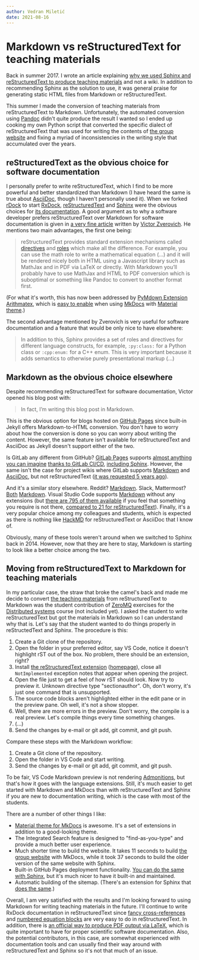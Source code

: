```yaml
---
author: Vedran Miletić
date: 2021-08-16
---
```


# Markdown vs reStructuredText for teaching materials

Back in summer 2017. I wrote an article explaining [why we used Sphinx and reStructuredText to produce teaching materials](2017-07-29-why-we-use-restructuredtext-and-sphinx-static-site-generator-for-maintaining-teaching-materials.md) and not a wiki. In addition to recommending Sphinx as the solution to use, it was general praise for generating static HTML files from Markdown or reStructuredText.

This summer I made the conversion of teaching materials from reStructuredText to Markdown. Unfortunately, the automated conversion using [Pandoc](https://pandoc.org/) didn't quite produce the result I wanted so I ended up cooking my own Python script that converted the specific dialect of reStructuredText that was used for writing the contents of [the group website](../../index.md) and fixing a myriad of inconsistencies in the writing style that accumulated over the years.

## reStructuredText as the obvious choice for software documentation

I personally prefer to write reStructuredText, which I find to be more powerful and better standardized than Markdown (I have heard the same is true about [AsciiDoc](https://asciidoc.org/), though I haven't personally used it). When we forked [rDock](https://www.rdock.org/) to start [RxDock](https://www.rxdock.org/), [reStructuredText](https://docutils.sourceforge.io/rst.html) and [Sphinx](https://www.sphinx-doc.org/) were the obvious choices for [its documentation](https://www.rxdock.org/documentation/devel/html/). A good argument as to why a software developer prefers reStructuredText over Markdown for software documentation is given in [a very fine article](https://www.zverovich.net/2016/06/16/rst-vs-markdown.html) written by [Victor Zverovich](https://twitter.com/vzverovich). He mentions two main advantages, the first one being:

> reStructuredText provides standard extension mechanisms called [directives](https://docutils.sourceforge.io/docs/ref/rst/directives.html) and [roles](https://docutils.sourceforge.io/docs/ref/rst/roles.html) which make all the difference. For example, you can use the math role to write a mathematical equation (...) and it will be rendered nicely both in HTML using a Javascript library such as MathJax and in PDF via LaTeX or directly. With Markdown you’ll probably have to use MathJax and HTML to PDF conversion which is suboptimal or something like Pandoc to convert to another format first.

(For what it's worth, this has now been addressed by [PyMdown Extension](https://facelessuser.github.io/pymdown-extensions/) [Arithmatex](https://facelessuser.github.io/pymdown-extensions/extensions/arithmatex/), which is [easy to enable](https://squidfunk.github.io/mkdocs-material/reference/mathjax/) when using [MkDocs](https://www.mkdocs.org/) with [Material theme](https://squidfunk.github.io/mkdocs-material/).)

The second advantage mentioned by Zverovich is very useful for software documentation and a feature that would be only nice to have elsewhere:

> In addition to this, Sphinx provides a set of roles and directives for different language constructs, for example, `:py:class:` for a Python class or `:cpp:enum:` for a C++ enum. This is very important because it adds semantics to otherwise purely presentational markup (...)

## Markdown as the obvious choice elsewhere

Despite recommending reStructuredText for software documentation, Victor opened his blog post with:

> In fact, I’m writing this blog post in Markdown.

This is the obvious option for blogs hosted on [GitHub Pages](https://pages.github.com/) since built-in Jekyll offers Markdown-to-HTML conversion. You don't have to worry about how the conversion is done so you can worry about writing the content. However, the same feature isn't available for reStructuredText and AsciiDoc as Jekyll doesn't support either of the two.

Is GitLab any different from GitHub? [GitLab Pages](https://docs.gitlab.com/ee/user/project/pages/) supports [almost anything you can imagine](https://gitlab.com/pages) [thanks to GitLab CI/CD](https://docs.gitlab.com/ee/user/project/pages/getting_started/pages_ci_cd_template.html), [including Sphinx](https://gitlab.com/pages/sphinx). However, the same isn't the case for project wikis where GitLab supports [Markdown](https://docs.gitlab.com/ee/user/markdown.html) and [AsciiDoc](https://docs.gitlab.com/ee/user/asciidoc.html), but not reStructuredText ([it was requested 5 years ago](https://gitlab.com/gitlab-org/gitlab/-/issues/15001)).

And it's a similar story elsewhere. Reddit? [Markdown](https://www.markdownguide.org/tools/reddit/). Slack, Mattermost? [Both](https://www.markdownguide.org/tools/slack/) [Markdown](https://www.markdownguide.org/tools/mattermost/). Visual Studio Code supports [Markdown](https://code.visualstudio.com/Docs/languages/markdown) without any extensions (but [there are 795 of them available](https://marketplace.visualstudio.com/search?term=markdown&target=VSCode&category=All%20categories&sortBy=Relevance) if you feel that something you require is not there, [compared to 21 for reStructuredText](https://marketplace.visualstudio.com/search?term=restructuredtext&target=VSCode&category=All%20categories&sortBy=Relevance)). Finally, it's a very popular choice among my colleagues and students, which is expected as there is nothing like [HackMD](https://hackmd.io/) for reStructuredText or AsciiDoc that I know of.

Obviously, many of these tools weren't around when we switched to Sphinx back in 2014. However, now that they are here to stay, Markdown is starting to look like a better choice among the two.

## Moving from reStructuredText to Markdown for teaching materials

In my particular case, the straw that broke the camel's back and made me decide to convert [the teaching materials](../../hr/nastava/index.md) from reStructuredText to Markdown was the student contribution of [ZeroMQ](https://zeromq.org/) exercises for the [Distributed systems](../../hr/nastava/kolegiji/DS.md) course (not included yet). I asked the student to write reStructuredText but got the materials in Markdown so I can understand why that is. Let's say that the student wanted to do things properly in reStructedText and Sphinx. The procedure is this:

1. Create a Git clone of the repository.
1. Open the folder in your preferred editor, say VS Code, notice it doesn't highlight rST out of the box. No problem, there should be an extension, right?
1. Install [the reStructuredText extension](https://marketplace.visualstudio.com/items?itemName=lextudio.restructuredtext) ([homepage](https://www.restructuredtext.net/)), close all `NotImplemented` exception notes that appear when opening the project.
1. Open the file just to get a feel of how rST should look. Now try to preview it. Unknown directive type "sectionauthor". Oh, don't worry, it's just one command that is unsupported.
1. The source code blocks aren't highlighted either in the edit pane or in the preview pane. Oh well, it's not a show stopper.
1. Well, there are more errors in the preview. Don't worry, the compile is a real preview. Let's compile things every time something changes.
1. (...)
1. Send the changes by e-mail or git add, git commit, and git push.

Compare these steps with the Markdown workflow:

1. Create a Git clone of the repository.
1. Open the folder in VS Code and start writing.
1. Send the changes by e-mail or git add, git commit, and git push.

To be fair, VS Code Markdown preview is not rendering [Admonitions](https://python-markdown.github.io/extensions/admonition/), but that's how it goes with the language extensions. Still, it's much easier to get started with Markdown and MkDocs than with reStructuredText and Sphinx if you are new to documentation writing, which is the case with most of the students.

There are a number of other things I like:

- [Material theme for MkDocs](https://squidfunk.github.io/mkdocs-material/) is awesome. It's a set of extensions in addition to a good-looking theme.
- The Integrated Search feature is designed to "find-as-you-type" and provide a much better user experience.
- Much shorter time to build the website. It takes 11 seconds to build [the group website](../../index.md) with MkDocs, while it took 37 seconds to build the older version of the same website with Sphinx.
- Built-in GitHub Pages deployment functionality. [You can do the same with Sphinx](https://alkaline-ml.com/2018-12-23-automate-gh-builds/), but it's much nicer to have it built-in and maintained.
- Automatic building of the sitemap. (There's an extension for Sphinx that [does the same](https://github.com/jdillard/sphinx-sitemap).)

Overall, I am very satisfied with the results and I'm looking forward to using Markdown for writing teaching materials in the future. I'll continue to write RxDock documentation in reStructuredText since [fancy cross-references](https://www.rxdock.org/documentation/devel/html/#references) and [numbered equation blocks](https://www.rxdock.org/documentation/devel/html/reference-guide/scoring-functions.html) are very easy to do in reStructuredText. In addition, there is [an official way to produce PDF output via LaTeX](https://www.sphinx-doc.org/en/master/usage/builders/index.html), which is quite important to have for proper scientific software documentation. Also, the potential contributors, in this case, are somewhat experienced with documentation tools and can usually find their way around with reStructuredText and Sphinx so it's not that much of an issue.
